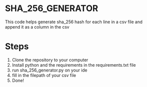 # SHA_256_GENERATOR
This code helps generate sha_256 hash for each line in a csv file and append it as a column in the csv
# Steps
1. Clone the repository to your computer
2. Install python and the requirements in the requirements.txt file
3. run sha_256_generator.py on your ide 
4. fill in the filepath of your csv file
5. Done! 
